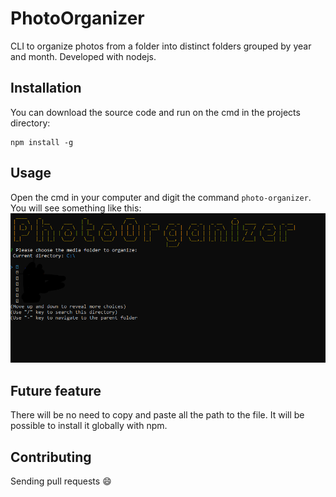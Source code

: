 # PhotoOrganizer
CLI to organize photos from a folder into distinct folders grouped by year and month. Developed with nodejs.

## Installation
You can download the source code and run on the cmd in the projects directory:
```
npm install -g
```

## Usage

Open the cmd in your computer and digit the command `photo-organizer`. 
You will see something like this:
![Choose a folder screen](/images/first-screen.png)


## Future feature

There will be no need to copy and paste all the path to the file. It will be possible to install it globally with npm.

## Contributing

Sending pull requests :smile:
